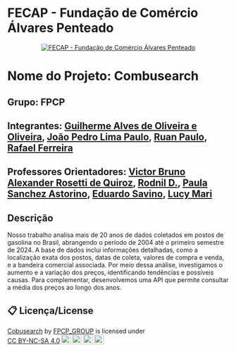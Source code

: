 # FECAP - Fundação de Comércio Álvares Penteado

<p align="center">
<a href= "https://www.fecap.br/"><img src="https://encrypted-tbn0.gstatic.com/images?q=tbn:ANd9GcRhZPrRa89Kma0ZZogxm0pi-tCn_TLKeHGVxywp-LXAFGR3B1DPouAJYHgKZGV0XTEf4AE&usqp=CAU" alt="FECAP - Fundação de Comércio Álvares Penteado" border="0"></a>
</p>

# Nome do Projeto: Combusearch

## Grupo: FPCP

## Integrantes: <a href="https://www.linkedin.com/in/guilherme-alves-de-oliveira-e-oliveira-173365278/">Guilherme Alves de Oliveira e Oliveira</a>, <a href="https://www.linkedin.com/in/joãopedro-lima28/">João Pedro Lima Paulo</a>, <a href="https://www.linkedin.com/in/ruan-paulo-46b269288/">Ruan Paulo</a>, <a href="https://www.linkedin.com/in/rafael-ferreira15/">Rafael Ferreira</a>

## Professores Orientadores: <a href="https://www.linkedin.com/in/victorbarq/">Victor Bruno Alexander Rosetti de Quiroz</a>, <a href="https://www.linkedin.com/in/professorrodnil/">Rodnil D.</a>, <a href="https://www.escavador.com/sobre/6893981/paula-sanchez-astorino">Paula Sanchez Astorino</a>, <a href="https://www.linkedin.com/in/eduardo-savino-gomes-77833a10/">Eduardo Savino</a>, <a href="https://www.linkedin.com/in/lucymari/">Lucy Mari</a>

## Descrição

Nosso trabalho analisa mais de 20 anos de dados coletados em postos de gasolina no Brasil, abrangendo o período de 2004 até o primeiro semestre de 2024. A base de dados inclui informações detalhadas, como a localização exata dos postos, datas de coleta, valores de compra e venda, e a bandeira comercial associada. Por meio dessa análise, investigamos o aumento e a variação dos preços, identificando tendências e possíveis causas. Para complementar, desenvolvemos uma API que permite consultar a média dos preços ao longo dos anos.


## 📋 Licença/License

<p xmlns:cc="http://creativecommons.org/ns#" xmlns:dct="http://purl.org/dc/terms/"><a property="dct:title" rel="cc:attributionURL" href="https://github.com/2024-2-NCC4/Projeto6">Cobusearch</a> by <a rel="cc:attributionURL dct:creator" property="cc:attributionName" href="https://www.linkedin.com/in/guilherme-alves-de-oliveira-e-oliveira-173365278/">FPCP_GROUP</a> is licensed under <a href="https://creativecommons.org/licenses/by-nc-sa/4.0/?ref=chooser-v1" target="_blank" rel="license noopener noreferrer" style="display:inline-block;">CC BY-NC-SA 4.0<img style="height:22px!important;margin-left:3px;vertical-align:text-bottom;" src="https://mirrors.creativecommons.org/presskit/icons/cc.svg?ref=chooser-v1" alt=""><img style="height:22px!important;margin-left:3px;vertical-align:text-bottom;" src="https://mirrors.creativecommons.org/presskit/icons/by.svg?ref=chooser-v1" alt=""><img style="height:22px!important;margin-left:3px;vertical-align:text-bottom;" src="https://mirrors.creativecommons.org/presskit/icons/nc.svg?ref=chooser-v1" alt=""><img style="height:22px!important;margin-left:3px;vertical-align:text-bottom;" src="https://mirrors.creativecommons.org/presskit/icons/sa.svg?ref=chooser-v1" alt=""></a></p>
